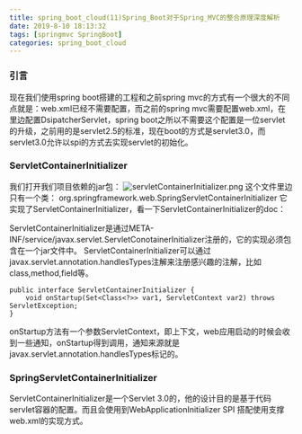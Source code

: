```yaml
---
title: spring_boot_cloud(11)Spring_Boot对于Spring_MVC的整合原理深度解析
date: 2019-8-10 18:13:32
tags: [springmvc SpringBoot]
categories: spring_boot_cloud
---
```


### 引言
现在我们使用spring boot搭建的工程和之前spring mvc的方式有一个很大的不同点就是：web.xml已经不需要配置，而之前的spring mvc需要配置web.xml，在里边配置DsipatcherServlet，spring boot之所以不需要这个配置是一位servlet的升级，之前用的是servlet2.5的标准，现在boot的方式是servlet3.0，而servlet3.0允许以spi的方式去实现servlet的初始化。

### ServletContainerInitializer
我们打开我们项目依赖的jar包：
![servletContainerInitializer.png](servletContainerInitializer.png)
这个文件里边 只有一个类：
org.springframework.web.SpringServletContainerInitializer
它实现了ServletContainerInitializer，看一下ServletContainerInitializer的doc：

ServletContainerInitializer是通过META-INF/service/javax.servlet.ServletConotainerInitializer注册的，它的实现必须包含在一个jar文件中。
ServletContainerInitializer可以通过javax.servlet.annotation.handlesTypes注解来注册感兴趣的注解，比如class,method,field等。

```
public interface ServletContainerInitializer {
    void onStartup(Set<Class<?>> var1, ServletContext var2) throws ServletException;
}
```
onStartup方法有一个参数ServletContext，即上下文，web应用启动的时候会收到一些通知，onStartup得到调用，通知来源就是javax.servlet.annotation.handlesTypes标记的。

### SpringServletContainerInitializer
 ServletContainerInitializer是一个Servlet 3.0的，他的设计目的是基于代码servlet容器的配置。而且会使用到WebApplicationInitializer SPI 搭配使用支撑web.xml的实现方式。
